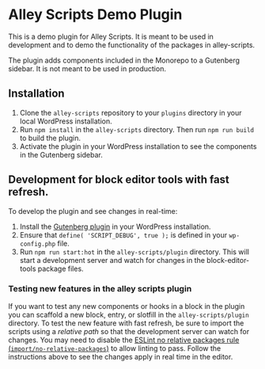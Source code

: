 # Alley Scripts Demo Plugin

This is a demo plugin for Alley Scripts. It is meant to be used in development and to
demo the functionality of the packages in alley-scripts.

The plugin adds components included in the Monorepo to a Gutenberg sidebar. It is not meant to
be used in production.

## Installation

1. Clone the `alley-scripts` repository to your `plugins` directory in your local WordPress installation.
2. Run `npm install` in the `alley-scripts` directory. Then run `npm run build` to build the plugin.
3. Activate the plugin in your WordPress installation to see the components in the Gutenberg sidebar.

## Development for block editor tools with fast refresh.
To develop the plugin and see changes in real-time:
1. Install the [Gutenberg plugin](https://wordpress.org/plugins/gutenberg/) in your WordPress installation.
2. Ensure that `define( 'SCRIPT_DEBUG', true );` is defined in your `wp-config.php` file.
1. Run `npm run start:hot` in the `alley-scripts/plugin` directory. This will start a development server and watch for changes in the block-editor-tools package files.

### Testing new features in the alley scripts plugin
If you want to test any new components or hooks in a block in the plugin you can scaffold a new block, entry, or slotfill in the `alley-scripts/plugin` directory.
To test the new feature with fast refresh, be sure to import the scripts using a _relative path_ so that the development server can watch for changes. You may need to disable the [ESLint no relative packages rule (`import/no-relative-packages`)](https://github.com/import-js/eslint-plugin-import/blob/main/docs/rules/no-relative-packages.md) to allow linting to pass. Follow the instructions above to see the changes apply in real time in the editor.
